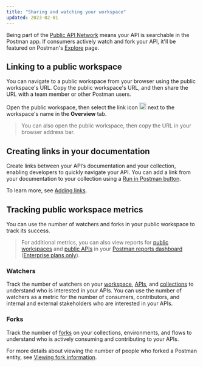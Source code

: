 ```yaml
---
title: "Sharing and watching your workspace"
updated: 2023-02-01
---
```



Being part of the [Public API Network](/docs/getting-started/exploring-public-api-network/) means your API is searchable in the Postman app. If consumers actively watch and fork your API, it'll be featured on Postman's [Explore](https://www.postman.com/explore) page.

## Linking to a public workspace

You can navigate to a public workspace from your browser using the public workspace's URL. Copy the public workspace's URL, and then share the URL with a team member or other Postman users.

Open the public workspace, then select the link icon <img alt="Link icon" src="https://assets.postman.com/postman-docs/icon-workspace-link-v9.jpg#icon" width="18px"> next to the workspace's name in the **Overview** tab.

> You can also open the public workspace, then copy the URL in your browser address bar.

## Creating links in your documentation

Create links between your API’s documentation and your collection, enabling developers to quickly navigate your API. You can add a link from your documentation to your collection using a [Run in Postman button](/docs/publishing-your-api/run-in-postman/introduction-run-button/).

To learn more, see [Adding links](/docs/publishing-your-api/authoring-your-documentation/#adding-links).

## Tracking public workspace metrics

You can use the number of watchers and forks in your public workspace to track its success.

> For additional metrics, you can also view reports for [public workspaces](/docs/reports/all-workspaces-reports/#public-workspaces) and [public APIs](/docs/reports/all-apis-reports/#public-apis) in your [Postman reports dashboard](https://go.postman.co/reports/summary) ([Enterprise plans only](https://www.postman.com/pricing)).

### Watchers

Track the number of watchers on your [workspace](/docs/collaborating-in-postman/using-workspaces/managing-workspaces/#watching-a-workspace), [APIs](/docs/designing-and-developing-your-api/managing-apis/#watching-apis), and [collections](/docs/collections/using-collections/#watching-a-collection) to understand who is interested in your APIs. You can use the number of watchers as a metric for the number of consumers, contributors, and internal and external stakeholders who are interested in your APIs.

### Forks

Track the number of [forks](/docs/collaborating-in-postman/using-version-control/forking-entities/) on your collections, environments, and flows to understand who is actively consuming and contributing to your APIs.

For more details about viewing the number of people who forked a Postman entity, see [Viewing fork information](/docs/collaborating-in-postman/using-version-control/forking-entities/#viewing-fork-information).
